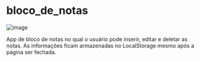 # bloco_de_notas
![image](https://user-images.githubusercontent.com/98494814/183725485-3b337702-d7bb-493b-8406-36be84a18b33.png)

App de bloco de notas no qual o usuário pode inserir, editar e deletar as notas. As informações ficam armazenadas no LocalStorage mesmo após a página ser fechada.
